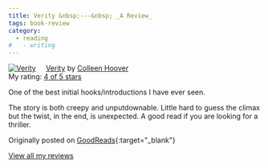 ```yaml
---
title: Verity &nbsp;---&nbsp; _A Review_
tags: book-review
category:
  - reading
#   - writing
---
```


<a href="https://www.goodreads.com/book/show/41957126-verity" style="float: left; padding-right: 20px"><img border="0" alt="Verity" src="https://i.gr-assets.com/images/S/compressed.photo.goodreads.com/books/1537519686l/41957126._SX98_.jpg" /></a><a href="https://www.goodreads.com/book/show/41957126-verity">Verity</a> by <a href="https://www.goodreads.com/author/show/5430144.Colleen_Hoover">Colleen Hoover</a><br/>
My rating: <a href="https://www.goodreads.com/review/show/3247488307">4 of 5 stars</a>

One of the best initial hooks/introductions I have ever seen.

The story is both creepy and unputdownable.
Little hard to guess the climax but the twist, in the end, is unexpected. 
A good read if you are looking for a thriller.

Originally posted on [GoodReads](https://www.goodreads.com/user/show/33625087-cmrmahesh){:target="\_blank"}

<a href="https://www.goodreads.com/review/list/33625087-cmrmahesh">View all my reviews</a>
